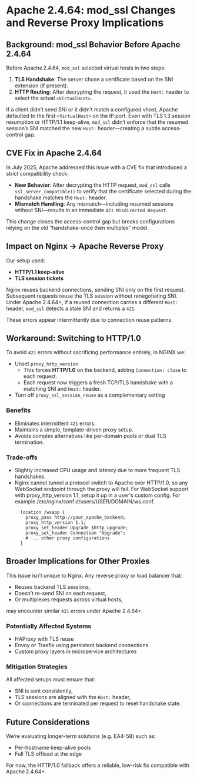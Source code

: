 # Apache 2.4.64: mod_ssl Changes and Reverse Proxy Implications

## Background: mod_ssl Behavior Before Apache 2.4.64

Before Apache 2.4.64, `mod_ssl` selected virtual hosts in two steps:

1. **TLS Handshake**: The server chose a certificate based on the SNI extension (if present).
2. **HTTP Routing**: After decrypting the request, it used the `Host:` header to select the actual `<VirtualHost>`.

If a client didn’t send SNI or it didn’t match a configured vhost, Apache defaulted to the first `<VirtualHost>` on the IP:port. Even with TLS 1.3 session resumption or HTTP/1.1 keep-alive, `mod_ssl` didn’t enforce that the resumed session’s SNI matched the new `Host:` header—creating a subtle access-control gap.

## CVE Fix in Apache 2.4.64

In July 2025, Apache addressed this issue with a CVE fix that introduced a strict compatibility check:

- **New Behavior**: After decrypting the HTTP request, `mod_ssl` calls `ssl_server_compatible()` to verify that the certificate selected during the handshake matches the `Host:` header.
- **Mismatch Handling**: Any mismatch—including resumed sessions without SNI—results in an immediate `421 Misdirected Request`.

This change closes the access-control gap but breaks configurations relying on the old “handshake-once then multiplex” model.

## Impact on Nginx → Apache Reverse Proxy

Our setup used:

- **HTTP/1.1 keep-alive**
- **TLS session tickets**

Nginx reuses backend connections, sending SNI only on the first request. Subsequent requests reuse the TLS session without renegotiating SNI. Under Apache 2.4.64+, if a reused connection carries a different `Host:` header, `mod_ssl` detects a stale SNI and returns a `421`.

These errors appear intermittently due to connection reuse patterns.

## Workaround: Switching to HTTP/1.0

To avoid `421` errors without sacrificing performance entirely, in NGINX we:

- Unset `proxy_http_version`
  - This forces **HTTP/1.0** on the backend, adding `Connection: close` to each request.
  - Each request now triggers a fresh TCP/TLS handshake with a matching SNI and `Host:` header.
- Turn off `proxy_ssl_session_reuse` as a complementary setting


### Benefits

- Eliminates intermittent `421` errors.
- Maintains a simple, template-driven proxy setup.
- Avoids complex alternatives like per-domain pools or dual TLS termination.

### Trade-offs

- Slightly increased CPU usage and latency due to more frequent TLS handshakes.
- Nginx cannot tunnel a protocol switch to Apache over HTTP/1.0, so any WebSocket endpoint through the proxy will fail. For WebSocket support with proxy_http_version 1.1, setup it up in a user's custom config. For example /etc/nginx/conf.d/users/USER/DOMAIN/ws.conf.
  ```
    location /wsapp {
      proxy_pass http://your_apache_backend;
      proxy_http_version 1.1;
      proxy_set_header Upgrade $http_upgrade;
      proxy_set_header Connection "Upgrade";
      # ... other proxy configurations
    }
  ```

## Broader Implications for Other Proxies

This issue isn’t unique to Nginx. Any reverse proxy or load balancer that:

- Reuses backend TLS sessions,
- Doesn’t re-send SNI on each request,
- Or multiplexes requests across virtual hosts,

may encounter similar `421` errors under Apache 2.4.64+.

### Potentially Affected Systems

- HAProxy with TLS reuse
- Envoy or Traefik using persistent backend connections
- Custom proxy layers in microservice architectures

### Mitigation Strategies

All affected setups must ensure that:

- SNI is sent consistently,
- TLS sessions are aligned with the `Host:` header,
- Or connections are terminated per request to reset handshake state.

## Future Considerations

We’re evaluating longer-term solutions (e.g. EA4-58) such as:

- Per-hostname keep-alive pools
- Full TLS offload at the edge

For now, the HTTP/1.0 fallback offers a reliable, low-risk fix compatible with Apache 2.4.64+.

